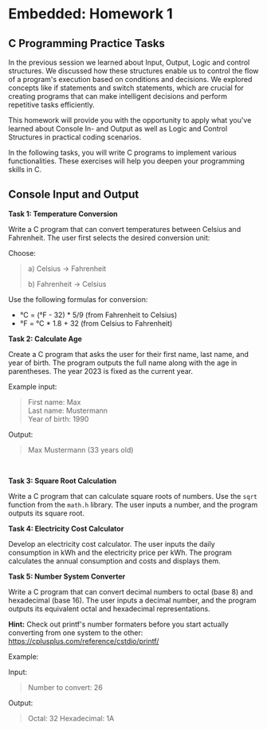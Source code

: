 # Embedded: Homework 1

## C Programming Practice Tasks

In the previous session we learned about Input, Output, Logic and control structures. We discussed how these structures enable us to control the flow of a program's execution based on conditions and decisions. We explored concepts like if statements and switch statements, which are crucial for creating programs that can make intelligent decisions and perform repetitive tasks efficiently.

This homework will provide you with the opportunity to apply what you've learned about Console In- and Output as well as Logic and Control Structures in practical coding scenarios. 

In the following tasks, you will write C programs to implement various functionalities. These exercises will help you deepen your programming skills in C.

## Console Input and Output

**Task 1: Temperature Conversion**

Write a C program that can convert temperatures between Celsius and Fahrenheit. The user first selects the desired conversion unit:

Choose:
<blockquote>a) Celsius -> Fahrenheit
  
b) Fahrenheit -> Celsius
</blockquote>

Use the following formulas for conversion:
- °C = (°F - 32) * 5/9 (from Fahrenheit to Celsius)
- °F = °C * 1.8 + 32 (from Celsius to Fahrenheit)

**Task 2: Calculate Age**

Create a C program that asks the user for their first name, last name, and year of birth. The program outputs the full name along with the age in parentheses. The year 2023 is fixed as the current year.

Example input:
<blockquote>
First name: Max<br>
Last name: Mustermann<br>
Year of birth: 1990<br>
</blockquote>

Output:
<blockquote>Max Mustermann (33 years old)</blockquote>
<br>

**Task 3: Square Root Calculation**

Write a C program that can calculate square roots of numbers. Use the `sqrt` function from the `math.h` library. The user inputs a number, and the program outputs its square root.

**Task 4: Electricity Cost Calculator**

Develop an electricity cost calculator. The user inputs the daily consumption in kWh and the electricity price per kWh. The program calculates the annual consumption and costs and displays them.

**Task 5: Number System Converter**

Write a C program that can convert decimal numbers to octal (base 8) and hexadecimal (base 16). The user inputs a decimal number, and the program outputs its equivalent octal and hexadecimal representations.

**Hint:** Check out printf's number formaters before you start actually converting from one system to the other: https://cplusplus.com/reference/cstdio/printf/

Example:

Input:
<blockquote>Number to convert: 26</blockquote>

Output:
<blockquote>Octal: 32
Hexadecimal: 1A</blockquote>
